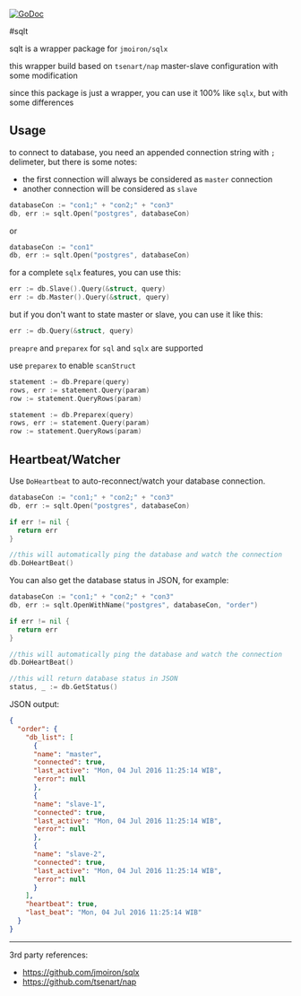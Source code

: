 [![GoDoc](https://godoc.org/gopkg.in/sameervitian/sqlt.v1?status.svg)](https://godoc.org/gopkg.in/sameervitian/sqlt.v1)

#sqlt

sqlt is a wrapper package for `jmoiron/sqlx`

this wrapper build based on `tsenart/nap` master-slave configuration with some modification

since this package is just a wrapper, you can use it 100% like `sqlx`, but with some differences

Usage
------

to connect to database, you need an appended connection string with `;` delimeter, but there is some notes:
* the first connection will always be considered as `master` connection
* another connection will be considered as `slave`

```go
databaseCon := "con1;" + "con2;" + "con3"
db, err := sqlt.Open("postgres", databaseCon)
```

or

```go
databaseCon := "con1"
db, err := sqlt.Open("postgres", databaseCon)
```

for a complete `sqlx` features, you can use this:

```go
err := db.Slave().Query(&struct, query)
err := db.Master().Query(&struct, query)
```

but if you don't want to state master or slave, you can use it like this:

```go
err := db.Query(&struct, query)
```

`preapre` and `preparex` for `sql` and `sqlx` are supported

use `preparex` to enable `scanStruct`

```go
statement := db.Prepare(query)
rows, err := statement.Query(param)
row := statement.QueryRows(param)
```

```go
statement := db.Preparex(query)
rows, err := statement.Query(param)
row := statement.QueryRows(param)
```

Heartbeat/Watcher
------

Use `DoHeartbeat` to auto-reconnect/watch your database connection.

```go
databaseCon := "con1;" + "con2;" + "con3"
db, err := sqlt.Open("postgres", databaseCon)

if err != nil {
  return err
}

//this will automatically ping the database and watch the connection
db.DoHeartBeat()
```

You can also get the database status in JSON, for example:

```go
databaseCon := "con1;" + "con2;" + "con3"
db, err := sqlt.OpenWithName("postgres", databaseCon, "order")

if err != nil {
  return err
}

//this will automatically ping the database and watch the connection
db.DoHeartBeat()

//this will return database status in JSON
status, _ := db.GetStatus()
```

JSON output:

```json
{
  "order": {
    "db_list": [
      {
      "name": "master",
      "connected": true,
      "last_active": "Mon, 04 Jul 2016 11:25:14 WIB",
      "error": null
      },
      {
      "name": "slave-1",
      "connected": true,
      "last_active": "Mon, 04 Jul 2016 11:25:14 WIB",
      "error": null
      },
      {
      "name": "slave-2",
      "connected": true,
      "last_active": "Mon, 04 Jul 2016 11:25:14 WIB",
      "error": null
      }
    ],
    "heartbeat": true,
    "last_beat": "Mon, 04 Jul 2016 11:25:14 WIB"
  }
}
```


----------------------------------

3rd party references:
* https://github.com/jmoiron/sqlx
* https://github.com/tsenart/nap
